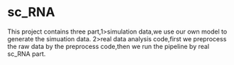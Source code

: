 # sc_RNA 
 This project contains three part,1>simulation data,we use our own model to generate the simuation data. 2>real data analysis code,first we preprocess the raw
 data by the preprocess code,then we run the pipeline by real sc_RNA part.
